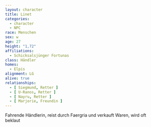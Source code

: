 ```yaml
---
layout: character
title: Linet
categories:
  - character
  - NPC
race: Menschen
sex: w
age: 27
height: "1,72"
affiliations:
  - Schicksalsjünger Fortunas
class: Händler
homes:
  - Elpis
alignment: LG
alive: true
relationships:
  - [ Siegmund, Retter ]
  - [ U-Ranos, Retter ]
  - [ Nayru, Retter ]
  - [ Marjorie, Freundin ]
---
```


Fahrende Händlerin, reist durch Faergria und verkauft Waren, wird oft beklaut

